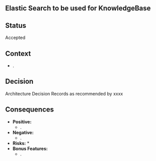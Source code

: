 ## Elastic Search to be used for KnowledgeBase ##
## Status ##
Accepted
## Context ##
* .  
## Decision ##
Architecture Decision Records as recommended by xxxx
## Consequences ##
* **Positive:** 
    * .
* **Negative:** 
    * . 
* **Risks:** 
    * 
* **Bonus Features:** 
    * .